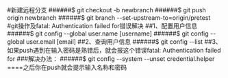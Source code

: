 #新建远程分支
######$ git checkout -b newbranch
######$ git push origin newbranch
######$ git branch --set-upstream-to=origin/pretest
#git操作及fatal: Authentication failed for错误解决
##1、配置用户信息
######$ git config --global user.name [username]
######$ git config --global user.email [email]
##2、查询用户信息
######$ git config --list
##3、如果push遇到在输入密码是熟错后，就会报这个错误fatal: Authentication failed for
###解决办法：
######$ git config --system --unset credential.helper
====之后你在push就会提示输入名称和密码